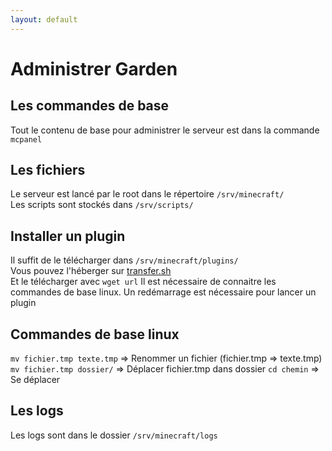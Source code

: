 ```yaml
---
layout: default
---
```


# Administrer Garden
## Les commandes de base
Tout le contenu de base pour administrer le serveur est dans la commande `mcpanel`
## Les fichiers
Le serveur est lancé par le root dans le répertoire `/srv/minecraft/`  
Les scripts sont stockés dans `/srv/scripts/`
## Installer un plugin
Il suffit de le télécharger dans `/srv/minecraft/plugins/`  
Vous pouvez l'héberger sur [transfer.sh](http://transfer.sh)  
Et le télécharger avec `wget url`
Il est nécessaire de connaitre les commandes de base linux.
Un redémarrage est nécessaire pour lancer un plugin
## Commandes de base linux
`mv fichier.tmp texte.tmp` => Renommer un fichier (fichier.tmp => texte.tmp)
`mv fichier.tmp dossier/` => Déplacer fichier.tmp dans dossier
`cd chemin` => Se déplacer
## Les logs
Les logs sont dans le dossier `/srv/minecraft/logs`
